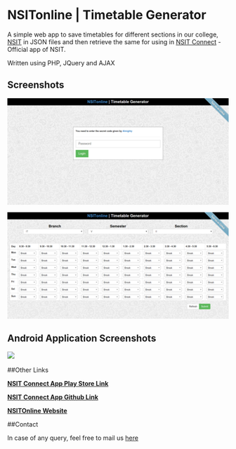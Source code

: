 # NSITonline | Timetable Generator
A simple web app to save timetables for different sections in our college, [NSIT](http://www.nsitonlin.in) in JSON files and then retrieve the same for using in [NSIT Connect](https://goo.gl/QVEibR) - Official app of NSIT.

Written using PHP, JQuery and AJAX

## Screenshots

![](/img/screenshots/screencapture-localhost-timetable-json-maker-1451165825616.png?raw=true )

![](/img/screenshots/screencapture-localhost-timetable-json-maker-add-timetable-php-1451165923192.png?raw=true )


## Android Application Screenshots

![](https://github.com/Swati4star/NSIT-App-v2/blob/master/screenshots/5.png)

##Other Links

**[NSIT Connect App Play Store Link](http://www.nsitonline.in/NSITconnect/)**

**[NSIT Connect App Github Link](https://github.com/Swati4star/NSIT-App-v2)**

**[NSITOnline Website](http://www.nsitonline.in/)**

##Contact

In case of any query, feel free to mail us [here](mailto:webteam@nsitonline.in)
